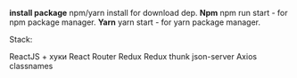 **install package**
npm/yarn install for download dep.
**Npm**
npm run start - for npm package manager. 
**Yarn**
yarn start - for yarn package manager.

Stack:

ReactJS + хуки
React Router
Redux
Redux thunk
json-server
Axios
classnames
